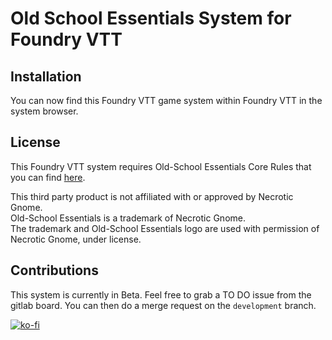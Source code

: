 # Old School Essentials System for Foundry VTT

## Installation
You can now find this Foundry VTT game system within Foundry VTT in the system browser.

## License
This Foundry VTT system requires Old-School Essentials Core Rules that you can find [here](https://necroticgnome.com).

This third party product is not affiliated with or approved by Necrotic Gnome. \
Old-School Essentials is a trademark of Necrotic Gnome.\
The trademark and Old-School Essentials logo are used with permission of Necrotic Gnome, under license.

## Contributions
This system is currently in Beta.
Feel free to grab a TO DO issue from the gitlab board. You can then do a merge request on the `development` branch.

[![ko-fi](https://www.ko-fi.com/img/githubbutton_sm.svg)](https://ko-fi.com/H2H21WMKA)